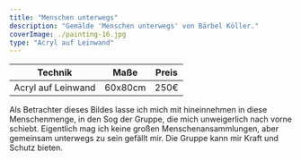 ```yaml
---
title: "Menschen unterwegs"
description: "Gemälde 'Menschen unterwegs' von Bärbel Köller."
coverImage: ./painting-16.jpg
type: "Acryl auf Leinwand"
---
```


| Technik            | Maße    | Preis |
|--------------------|---------|-------|
| Acryl auf Leinwand | 60x80cm | 250€  |


Als Betrachter dieses Bildes lasse ich mich mit hineinnehmen in diese Menschenmenge, in den Sog der Gruppe, die mich unweigerlich nach vorne schiebt. Eigentlich mag ich keine großen Menschenansammlungen, aber gemeinsam unterwegs zu sein gefällt mir. Die Gruppe kann mir Kraft und Schutz bieten.